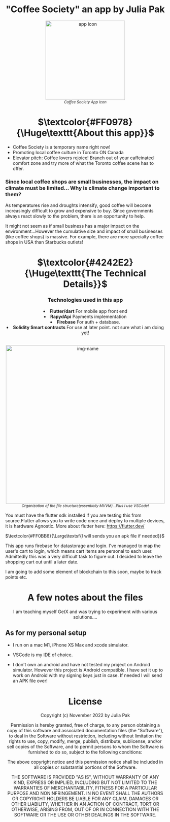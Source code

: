 <h1 align="center">"Coffee Society" an app by Julia Pak</h1>
<!--
to align the header title to the center
<h2 align="center">by: Julia Pak</h2>
-->
<p align="center"><img alt="app icon" src="https://user-images.githubusercontent.com/41366455/201615323-4c144a77-8930-431e-a1cd-d9901234398c.png" width="250"><br><sup><em>Coffee Society App icon</sup></em></p>

<h1 align="center">$\textcolor{#FF0978}{\Huge\texttt{About this app}}$</h1>

* Coffee Society is a temporary name right now!
* Promoting local coffee culture in Toronto ON Canada
* Elevator pitch: Coffee lovers rejoice! Branch out of your caffeinated comfort zone and try more of what the Toronto coffee scene has to offer.

### Since local coffee shops are small businesses, the impact on climate must be limited... Why is climate change important to them?

As temperatures rise and droughts intensify, good coffee will become increasingly difficult to grow and expensive to buy. Since governments always react slowly to the problem, there is an opportunity to help.

It might not seem as if small business has a major impact on the environment...However the cumulative size and impact of small businesses (like coffee shops) is massive. For example, there are more specialty coffee shops in USA than Starbucks outlets!

<h1 align="center">$\textcolor{#4242E2}{\Huge\texttt{The Technical Details}}$</h1>

<div align="center"><h3 align="center">Technologies used in this app</h3>

<li> <b>Flutter/dart</b> For mobile app front end<br></li>
<li> <b>RapydApi</b> Payments implementation<br></li>
<li> <b>Firebase</b> For auth + database.<br></li>
<!-- <li> <b>GoogleMaps & Paces API</b> For the map page. <br></li> -->
<li> <b>Solidity Smart contracts</b> For use at later point. not sure what i am doing yet! <br></li>
<br>
    </div>

<p align="center"><img alt="img-name" src="https://user-images.githubusercontent.com/41366455/176866330-764ec99a-8803-43cd-8181-b24b18143dc9.png" height="500"><br><sup><em>Organization of the file structure(essentially MVVM)...Plus I use VSCode!</sup></em></p>

You must have the flutter sdk installed if you are testing this from source.Flutter allows you to write code once and deploy to multiple devices, it is hardware Agnostic. More about flutter here: <https://flutter.dev/>

 $\textcolor{#FF0BB6}{\Large\textsf{I will sends you an apk file if needed}}$

 This app runs firebase for datastorage and login. I've managed to map the user's cart to login, which means cart items are personal to each user. Admittedly this was a very difficult task to figure out. I decided to leave the shopping cart out until a later date.

I am going to add some element of blockchain to this soon, maybe to track points etc.
<div align="center">

# A few notes about the files

I am teaching myself GetX and was trying to experiment with various solutions....
<br>
 </div>

## As for my personal setup

* I run on a mac M1, iPhone XS Max and xcode simulator.

* VSCode is my IDE of choice.

* I don't own an android and have not tested my project on Android simulator. However this project is Android compatible. I have set it up to work on Android with my signing keys just in case. If needed I will send an APK file over!

<div align="center">

# License

Copyright (c) November 2022 by Julia Pak

Permission is hereby granted, free of charge, to any person obtaining a copy of this software and associated documentation files (the "Software"), to deal in the Software without restriction, including without limitation the rights to use, copy, modify, merge, publish, distribute, sublicense, and/or sell copies of the Software, and to permit persons to whom the Software is furnished to do so, subject to the following conditions:

The above copyright notice and this permission notice shall be included in all copies or substantial portions of the Software.

THE SOFTWARE IS PROVIDED "AS IS", WITHOUT WARRANTY OF ANY KIND, EXPRESS OR IMPLIED, INCLUDING BUT NOT LIMITED TO THE WARRANTIES OF MERCHANTABILITY, FITNESS FOR A PARTICULAR PURPOSE AND NONINFRINGEMENT. IN NO EVENT SHALL THE AUTHORS OR COPYRIGHT HOLDERS BE LIABLE FOR ANY CLAIM, DAMAGES OR OTHER LIABILITY, WHETHER IN AN ACTION OF CONTRACT, TORT OR OTHERWISE, ARISING FROM, OUT OF OR IN CONNECTION WITH THE SOFTWARE OR THE USE OR OTHER DEALINGS IN THE SOFTWARE.
<br>
 </div>
